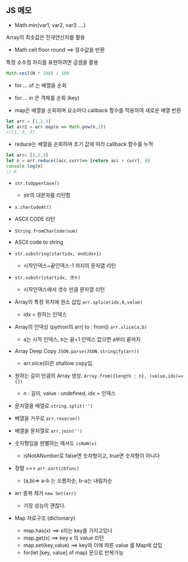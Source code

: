 ## JS 메모

- Math.min(var1, var2, var3 ....)

Array의 최솟값은 전개연산자를 활용 




- Math.ceil floor round ==> 정수값을 반환

특정 소수점 자리를 표현하려면 곱셈을 활용

```javascript
Math.ceil(N * 100) / 100
```



- for ... of 는 배열을 순회
- for ... in 은 객체를 순회 (key)



- map은 배열을 순회하며 요소마다 callback 함수를 적용하여 새로운 배열 반환

```javascript
let arr = [1,2,3]
let arr2 = arr.map(n => Math.pow(n,2))
//[1, 4, 9]
```



- reduce는 배열을 순회하며 초기 값에 따라 callback 함수를 누적

```javascript
let arr= [1,2,3]
let n = arr.reduce((acc,curr)=> {return acc + curr}, 0)
console.log(n)
// 6
```



- `str.toUpperCase()` 
  - str의 대문자를 리턴함



-  `x.charCodeAt()`
  - ASCII CODE 리턴



-  `String.fromCharCode(num)` 
  - ASCII code to string



- `str.substring(startidx, endidx+1)`  
  - 시작인덱스~끝인덱스-1 까지의 문자열 리턴



- `str.substr(startidx, 갯수)` 
  - 시작인덱스에서 갯수 만큼 문자열 리턴



- Array의 특정 위치에 원소 삽입 `arr.splice(idx,0,value)`
  - idx = 원하는 인덱스



- Array의 인덱싱 (python의 arr[ to :  from]) `arr.slice(a,b)`
  - a는 시작 인덱스, b는 끝+1 인덱스 없으면 a부터 끝까지



- Array Deep Copy `JSON.parse(JSON.stringify(arr))`
  - arr.slice(0)은 shallow copy임.



- 원하는 길이 만큼의 Array 생성. `Array.from({length : n}, (value,idx)=> {})`
  - n : 길이, value : undefined, idx = 인덱스



- 문자열을 배열로 `string.split('')`
- 배열을 거꾸로 `arr.reverse()`
- 배열을 문자열로 `arr.join('')`



- 숫자형임을 판별하는 메서드 `isNaN(x)` 
  - isNotANumber로 false면 숫자형이고, true면 숫자형이 아니다 



- 정렬 ==> `arr.sort(cbfunc)`
  - (a,b)=> a-b 는 오름차순, b-a는 내림차순



- arr 중복 제거  `new Set(arr)`
  - 가장 성능이 괜찮다.



- Map 자료구조 (dictionary) 
  - map.has(x) ==> x라는 key를 가지고있나
  - map.get(x) ==> key x 의 value 리턴
  - map.set(key,value) ==> key와 이에 따른 value 를 Map에 삽입
  - for(let [key, value] of map)  문으로 반복가능



